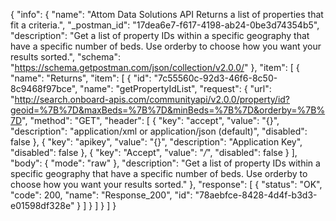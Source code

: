 {
  "info": {
    "name": "Attom Data Solutions API Returns a list of properties that fit a criteria.",
    "_postman_id": "17dea6e7-f617-4198-ab24-0be3d74354b5",
    "description": "Get a list of property IDs within a specific geography that have a specific number of beds. Use orderby to choose how you want your results sorted.",
    "schema": "https://schema.getpostman.com/json/collection/v2.0.0/"
  },
  "item": [
    {
      "name": "Returns",
      "item": [
        {
          "id": "7c55560c-92d3-46f6-8c50-8c9468f97bce",
          "name": "getPropertyIdList",
          "request": {
            "url": "http://search.onboard-apis.com/communityapi/v2.0.0/property/id?geoid=%7B%7D&maxBeds=%7B%7D&minBeds=%7B%7D&orderby=%7B%7D",
            "method": "GET",
            "header": [
              {
                "key": "accept",
                "value": "{}",
                "description": "application/xml or application/json (default)",
                "disabled": false
              },
              {
                "key": "apikey",
                "value": "{}",
                "description": "Application Key",
                "disabled": false
              },
              {
                "key": "Accept",
                "value": "*/*",
                "disabled": false
              }
            ],
            "body": {
              "mode": "raw"
            },
            "description": "Get a list of property IDs within a specific geography that have a specific number of beds. Use orderby to choose how you want your results sorted."
          },
          "response": [
            {
              "status": "OK",
              "code": 200,
              "name": "Response_200",
              "id": "78aebfce-8428-4d4f-b3d3-e01598df328e"
            }
          ]
        }
      ]
    }
  ]
}